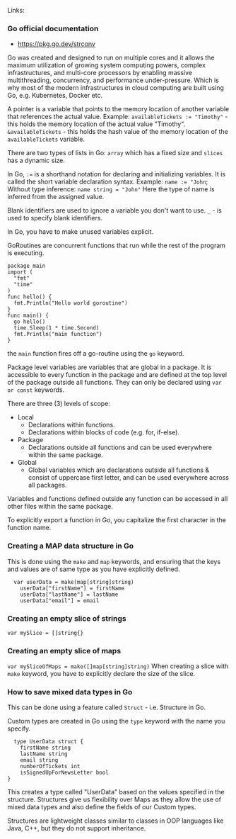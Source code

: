 Links:

### Go official documentation

- https://pkg.go.dev/strconv

Go was created and designed to run on multiple cores and it allows the maximum utilization of growing system computing powers, complex infrastructures, and multi-core processors by enabling massive multithreading, concurrency, and performance under-pressure. Which is why most of the modern infrastructures in cloud computing are built using Go, e.g. Kubernetes, Docker etc.

A pointer is a variable that points to the memory location of another variable that references the actual value.
Example:
`availableTickets := "Timothy"` - this holds the memory location of the actual value "Timothy".
`&availableTickets` - this holds the hash value of the memory location of the `availableTickets` variable.

There are two types of lists in Go: `array` which has a fixed size and `slices` has a dynamic size.

In Go, `:=` is a shorthand notation for declaring and initializing variables. It is called the short variable declaration syntax.
Example: `name := "John`;
Without type inference: `name string = "John"`
Here the type of name is inferred from the assigned value.

Blank identifiers are used to ignore a variable you don't want to use.
`_` - is used to specify blank identifiers.

In Go, you have to make unused variables explicit.

GoRoutines are concurrent functions that run while the rest of the program is executing.

```
package main
import (
  "fmt"
  "time"
)
func hello() {
  fmt.Println("Hello world goroutine")
}
func main() {
  go hello()
  time.Sleep(1 * time.Second)
  fmt.Println("main function")
}
```

the `main` function fires off a go-routine using the `go` keyword.

Package level variables are variables that are global in a package. It is accessible to every function in the package and are defined at the top level of the package outside all functions.
They can only be declared using `var or const` keywords.

There are three (3) levels of scope:

- Local
  - Declarations within functions.
  - Declarations within blocks of code (e.g. for, if-else).
- Package
  - Declarations outside all functions and can be used everywhere within the same package.
- Global
  - Global variables which are declarations outside all functions & consist of uppercase first letter, and can be used everywhere across all packages.

Variables and functions defined outside any function can be accessed in all other files within the same package.

To explicitly export a function in Go, you capitalize the first character in the function name.

### Creating a MAP data structure in Go

This is done using the `make` and `map` keywords, and ensuring that the keys and values are of same type as you have explicitly defined.

```
  var userData = make(map[string]string)
	userData["firstName"] = firstName
	userData["lastName"] = lastName
	userData["email"] = email
```

### Creating an empty slice of strings

`var mySlice = []string{}`

### Creating an empty slice of maps

`var mySliceOfMaps = make([]map[string]string)`
When creating a slice with `make` keyword, you have to explicitly declare the size of the slice.

### How to save mixed data types in Go

This can be done using a feature called `Struct` - i.e. Structure in Go.

Custom types are created in Go using the `type` keyword with the name you specify.

```
  type UserData struct {
	firstName string
	lastName string
	email string
	numberOfTickets int
	isSignedUpForNewsLetter bool
}
```
This creates a type called "UserData" based on the values specified in the structure. Structures give us flexibility over Maps as they allow the use of mixed data types and also define the fields of our Custom types.

Structures are lightweight classes similar to classes in OOP languages like Java, C++, but they do not support inheritance.